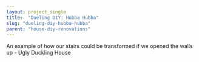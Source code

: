 ```yaml
---
layout: project_single
title:  "Dueling DIY: Hubba Hubba"
slug: "dueling-diy-hubba-hubba"
parent: "house-diy-renovations"
---
```

An example of how our stairs could be transformed if we opened the walls up - Ugly Duckling House